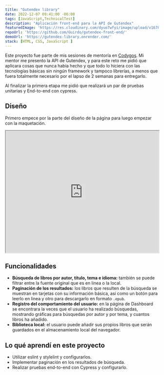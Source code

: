 ```yaml
---
title: "Gutendex library"
date: 2022-12-07 09:41:00 -06:00
tags: [JavaScript,TechnicalTest]
description: "Aplicación front-end para la API de Gutendex"
featuredImage: 'https://res.cloudinary.com/dyuo7wfyi/image/upload/v1678204000/website/projects/gutendex-library_f0sdnz.webp'
repoUrl: 'https://github.com/Guirdo/gutendex-front-end/'
demoUrl: 'https://gutendex-library.onrender.com/'
stack: [HTML, CSS, JavaScript ]
---
```


Este proyecto fue parte de mis sesiones de mentoría en <a href="https://www.codygos.com/" target="_blank">Codygos</a>. Mi mentor me presento la API de Gutendex, y para este reto me pidió que aplicara cosas que nunca había hecho y que todo lo hiciera con las tecnologías básicas sin ningún framework y tampoco librerías, a menos que fuera totalmente necesario por el lapso de 2 semanas para entregarlo.

Al finalizar la primera etapa me pidió que realizará un par de pruebas unitarias y End-to-end con cypress. 

## Diseño

Primero empece por la parte del diseño de la página para luego empezar con la maquetación.

<iframe class="border-primary" width="100%" height="400"  src="https://www.figma.com/embed?embed_host=share&url=https%3A%2F%2Fwww.figma.com%2Ffile%2FF9Dt4CVQlpJrPkWut7pgoZ%2Fgutendex-front-end%3Fnode-id%3D0%253A1%26t%3DnJ2ZlFx0yMcgqdDI-1" allowfullscreen></iframe>

## Funcionalidades

* **Búsqueda de libros por autor, título, tema e idioma:** también se puede filtrar entre la fuente original que es en linea o la local.
*  **Paginación de los resultados:** los libros que resulten de la búsqueda se muestran en tarjetas con su información básica, así como un botón para leerlo en linea y otro para descargarlo en formato ```.epub```.
* **Registro del comportamiento del usuario:** en la página de Dashboard se encontrara la veces que el usuario ha realizado búsquedas, mostrando gráficas para búsquedas por autor y por tema, y cuantos libros ha añadido.
* **Biblioteca local:** el usuario puede añadir sus propios libros que serán guardados en el almacenamiento local del navegador.

## Lo qué aprendí en este proyecto

* Utilizar eslint y stylelint y configurarlos.
* Implementar paginación en los resultados de búsqueda.
* Realizar pruebas end-to-end con Cypress y configurarlo.
